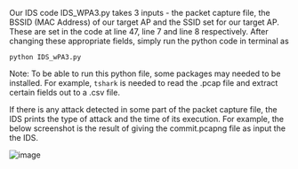 Our IDS code IDS_WPA3.py takes 3 inputs - the packet capture file, the BSSID (MAC Address) of our target AP and the SSID set for our target AP. These are set in the code at line 47, line 7 and line 8 respectively.
After changing these appropriate fields, simply run the python code in terminal as
```
python IDS_wPA3.py
```

Note: To be able to run this python file, some packages may needed to be installed. For example, `tshark` is needed to read the .pcap file and extract certain fields out to a .csv file.

If there is any attack detected in some part of the packet capture file, the IDS prints the type of attack and the time of its execution. For example, the below screenshot is the result of giving the commit.pcapng file as input the the IDS.


![image](https://user-images.githubusercontent.com/44478153/130197090-493e7095-f88d-49c0-a84d-c428859a4967.png)
